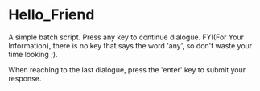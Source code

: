 # Hello_Friend

A simple batch script. Press any key to continue dialogue. FYI(For Your Information), there is no key that says the word 'any', so don't waste your time looking ;).

When reaching to the last dialogue, press the 'enter' key to submit your response.
